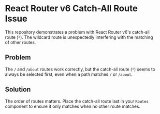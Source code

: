 # React Router v6 Catch-All Route Issue

This repository demonstrates a problem with React Router v6's catch-all route (`*`).  The wildcard route is unexpectedly interfering with the matching of other routes.

## Problem

The `/` and `/about` routes work correctly, but the catch-all route (`*`) seems to always be selected first, even when a path matches `/` or `/about`.

## Solution

The order of routes matters. Place the catch-all route last in your `Routes` component to ensure it only matches when no other route matches.